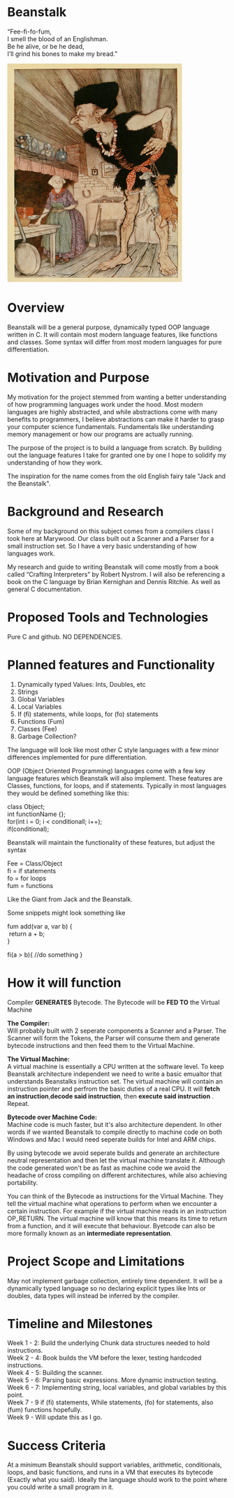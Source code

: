 # Beanstalk

“Fee-fi-fo-fum,\
I smell the blood of an Englishman.\
Be he alive, or be he dead,\
I’ll grind his bones to make my bread.”

<img src="https://github.com/Jtog123/Beanstalk/blob/3a90e80d5877af6dba166c91c898c4221f4d1f7a/JackBeanstalkGiant.jpg" width="400" height="500">

# Overview

Beanstalk will be a general purpose, dynamically typed OOP language written in C. It will contain most modern language features, like functions and classes. Some syntax will differ from most modern languages for pure differentiation. 

# Motivation and Purpose

My motivation for the project stemmed from wanting a better understanding of how programming languages work under the hood. Most modern languages are highly abstracted, and while abstractions come with many benefits to programmers, I believe abstractions can make it harder to grasp your computer science fundamentals. Fundamentals like understanding memory management or how our programs are actually running.

The purpose of the project is to build a language from scratch. By building out the language features I take for granted one by one I hope to solidify my understanding of how they work.

The inspiration for the name comes from the old English fairy tale "Jack and the Beanstalk".

# Background and Research

Some of my background on this subject comes from a compilers class I took here at Marywood. Our class built out a Scanner and a Parser for a small instruction set. So I have a very basic understanding of how languages work. 

My research and guide to writing Beanstalk will come mostly from a book called “Crafting Interpreters” by Robert Nystrom. I will also be referencing a book on the C language by Brian Kernighan and Dennis Ritchie. As well as general C documentation.

# Proposed Tools and Technologies

Pure C and github. NO DEPENDENCIES. 

# Planned features and Functionality

1. Dynamically typed Values: Ints, Doubles, etc
2. Strings
3. Global Variables
4. Local Variables
5. If (fi) statements, while loops, for (fo) statements
6. Functions (Fum)
7. Classes (Fee)
8. Garbage Collection?

The language will look like most other C style languages with a few minor differences implemented for pure differentiation.

OOP (Object Oriented Programming) languages come with a few key language features which Beanstalk will also implement. These features are Classes, functions, for loops, and if statements.
Typically in most languages they would be defined something like this:

class Object;\
int functionName {};\
for(int i = 0; i < conditionall; i++);\
if(conditional);

Beanstalk will maintain the functionality of these features, but adjust the syntax

Fee = Class/Object\
fi = if statements\
fo = for loops\
fum = functions

Like the Giant from Jack and the Beanstalk.

Some snippets might look something like

fum add(var a, var b) {\
&nbsp;return a + b;\
}

fi(a > b){
  //do something
}

# How it will function
Compiler **GENERATES** Bytecode. The Bytecode will be **FED TO** the Virtual Machine

**The Compiler:**\
Will probably built with 2 seperate components a Scanner and a Parser.
The Scanner will form the Tokens, the Parser will consume them and generate bytecode instructions and then feed them to the Virtual Machine.

**The Virtual Machine:**\
A virtual machine is essentially a CPU written at the software level. To keep Beanstalk architecture independent we need to write a basic emualtor that understands Beanstalks instruction set.
The virtual machine will contain an instruction pointer and perfrom the basic duties of a real CPU. It will **fetch an instruction**,**decode said instruction**, then **execute said instruction** . Repeat.

**Bytecode over Machine Code:**\
Machine code is much faster, but it's also architecture dependent. In other words if we wanted Beanstalk to compile directly to machine code on both Windows and Mac I would need seperate builds for Intel and ARM chips. 

By using bytecode we avoid seperate builds and generate an architecture neutral representation and then let the virtual machine translate it. Although the code generated won't be as fast as machine code we avoid the headache of cross compiling on different architectures, while also achieving portability.

You can think of the Bytecode as instructions for the Virtual Machine. They tell the virtual machine what operations to perform when we encounter a certain instruction.
For example if the virtual machine reads in an instruction OP_RETURN. The virtual machine will know that this means its time to return from a function, and it will execute that behaviour. Byetcode can also be more formally known as an **intermediate representation**.

# Project Scope and Limitations

May not implement garbage collection, entirely time dependent. It will be a dynamically typed language so no declaring explicit types like Ints or doubles, data types will instead be inferred by the compiler.

# Timeline and Milestones

Week 1 - 2:  Build the underlying Chunk data structures needed to hold instructions.\
Week 2 - 4: Book builds the VM before the lexer, testing hardcoded instructions.\
Week 4 - 5: Building the scanner.\
Week 5 - 6: Parsing basic expressions. More dynamic instruction testing.\
Week 6 - 7: Implementing string, local variables, and global variables by this point.\
Week 7 - 9 if (fi) statements, While statements, (fo) for statements, also (fum) functions hopefully.\
Week 9 - Will update this as I go.

# Success Criteria
At a minimum Beanstalk should support variables, arithmetic, conditionals, loops, and basic functions, and runs in a VM that executes its bytecode (Exactly what you said). Ideally the language should work to the point where you could write a small program in it.




